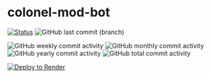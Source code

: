 # colonel-mod-bot

[![Status](https://img.shields.io/endpoint?url=https://colonel-mod-bot.onrender.com/badge&label=Status)](https://colonel-mod-bot.onrender.com/)
![GitHub last commit (branch)](https://img.shields.io/github/last-commit/GoobisMoobis/colonel-mod-bot/main)

![GitHub weekly commit activity](https://img.shields.io/github/commit-activity/w/GoobisMoobis/colonel-mod-bot)
![GitHub monthly commit activity](https://img.shields.io/github/commit-activity/m/GoobisMoobis/colonel-mod-bot)
![GitHub yearly commit activity](https://img.shields.io/github/commit-activity/y/GoobisMoobis/colonel-mod-bot)
![GitHub total commit activity](https://img.shields.io/github/commit-activity/t/GoobisMoobis/colonel-mod-bot)


[![Deploy to Render](https://render.com/images/deploy-to-render-button.svg)](https://render.com/deploy?repo=https://github.com/GoobisMoobis/colonel-mod-bot)
